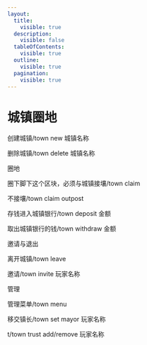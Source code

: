```yaml
---
layout:
  title:
    visible: true
  description:
    visible: false
  tableOfContents:
    visible: true
  outline:
    visible: true
  pagination:
    visible: true
---
```


# 城镇圈地



创建城镇/town new 城镇名称

删除城镇/town delete 城镇名称



圈地

圈下脚下这个区块，必须与城镇接壤/town claim

不接壤/town claim outpost



存钱进入城镇银行/town deposit 金额

取出城镇银行的钱/town withdraw 金额



邀请与退出

离开城镇/town leave

邀请/town invite 玩家名称



管理

管理菜单/town menu

移交镇长/town set mayor 玩家名称

t/town trust add/remove 玩家名称
